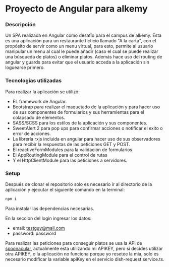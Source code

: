 Proyecto de Angular para alkemy
=================================

### Descripción
Un SPA realizada en Angular como desafío para el campus de alkemy. Esta es una aplicación para un restaurante ficticio llamado "A la carta", con el propósito de servir como un menu virtual, para esto, permite al usuario manipular un menu al cual le puede añadir (caso el cual se puede realizar una búsqueda de platos) o eliminar platos. Además hace uso del routing de angular y guards para evitar que el usuario acceda a la aplicación sin loguearse primero.
### Tecnologias utilizadas
Para realizar la aplicación se utilizó:
  - EL framework de Angular.
  - Bootstrap para realizar el maquetado de la aplicación y para hacer uso de sus componentes de formularios y sus herramientas para el colapsado de elementos.
  - SASS/SCSS para los estilos de la aplicación y sus componentes.
  - SweetAlert 2 para pop ups para confirmar acciones o notificar el exito o error de acciones.
  - La librería rxjs incluida en angular para hacer uso de sus observadores para recibir la respuestas de las peticiones GET y POST.
  - El reactiveFormModules para la validación de formularios
  - El AppRoutingModule para el control de rutas
  - Y el HttpClientModule para las peticiones a servidores.
### Setup
Después de clonar el repositorio solo es necesario ir al directorio de la aplicación y ejecutar el siguiente comando en la terminal:
``` bash
npm i
```
Para instalar las dependencias necesarias.

En la seccion del login ingresar los datos:
  - email: testguy@mail.com
  - password: password

Para realizar las peticiones para conseguir platos se usa la API de [spoonacular](https://spoonacular.com/food-api), actualmente esta utilizando mi APIKEY, pero si decides utilizar otra APIKEY, o la aplicación no funciona porque yo resetee la mia, solo es necesario modificar la variable apiKey en el servicio dish-request.service.ts.
